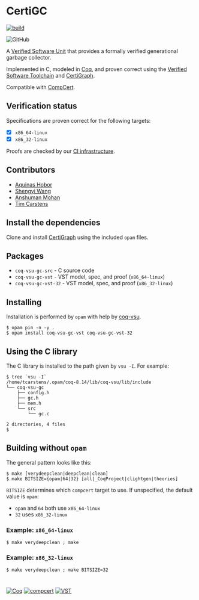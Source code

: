 # CertiGC

[![build](https://github.com/CertiGraph/CertiGC/actions/workflows/build.yml/badge.svg)](https://github.com/CertiGraph/CertiGC/actions/workflows/build.yml)

![GitHub](https://img.shields.io/github/license/CertiGraph/CertiGC)

A [Verified Software Unit](https://github.com/appliedfm/coq-vsu) that provides a formally verified generational garbage collector.

Implemented in C, modeled in [Coq](https://coq.inria.fr), and proven correct using the [Verified Software Toolchain](https://vst.cs.princeton.edu/) and [CertiGraph](https://github.com/Salamari/CertiGraph/).

Compatible with [CompCert](https://compcert.org/).


## Verification status

Specifications are proven correct for the following targets:

- [x] `x86_64-linux`
- [x] `x86_32-linux`

Proofs are checked by our [CI infrastructure](https://github.com/CertiGraph/CertiGC/actions/workflows/build.yml).

## Contributors

* [Aquinas Hobor](https://github.com/Salamari/)
* [Shengyi Wang](https://github.com/txyyss/)
* [Anshuman Mohan](https://github.com/anshumanmohan/)
* [Tim Carstens](https://github.com/intoverflow/)

## Install the dependencies

Clone and install [CertiGraph](https://github.com/Salamari/CertiGraph/) using the included `opam` files.


## Packages

* `coq-vsu-gc-src` - C source code
* `coq-vsu-gc-vst` - VST model, spec, and proof (`x86_64-linux`)
* `coq-vsu-gc-vst-32` - VST model, spec, and proof (`x86_32-linux`)

## Installing

Installation is performed by `opam` with help by [coq-vsu](https://github.com/appliedfm/coq-vsu).

```console
$ opam pin -n -y .
$ opam install coq-vsu-gc-vst coq-vsu-gc-vst-32
```

## Using the C library

The C library is installed to the path given by `vsu -I`. For example:

```console
$ tree `vsu -I`
/home/tcarstens/.opam/coq-8.14/lib/coq-vsu/lib/include
└── coq-vsu-gc
    ├── config.h
    ├── gc.h
    ├── mem.h
    └── src
        └── gc.c

2 directories, 4 files
$
```

## Building without `opam`

The general pattern looks like this:

```console
$ make [verydeepclean|deepclean|clean]
$ make BITSIZE={opam|64|32} [all|_CoqProject|clightgen|theories]
```

`BITSIZE` determines which `compcert` target to use. If unspecified, the default value is `opam`:

* `opam` and `64` both use `x86_64-linux`
* `32` uses `x86_32-linux`

### Example: `x86_64-linux`

```console
$ make verydeepclean ; make
```

### Example: `x86_32-linux`

```console
$ make verydeepclean ; make BITSIZE=32
```

#

[![Coq](https://img.shields.io/badge/-Coq-royalblue)](https://github.com/coq/coq)
[![compcert](https://img.shields.io/badge/-compcert-pink)](https://compcert.org/)
[![VST](https://img.shields.io/badge/-VST-palevioletred)](https://vst.cs.princeton.edu/)

